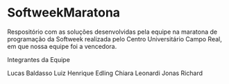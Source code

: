 # SoftweekMaratona
Respositório com as soluções desenvolvidas pela equipe na maratona de programação da Softweek realizada pelo Centro Universitário Campo Real, em que nossa equipe foi a vencedora.

Integrantes da Equipe

Lucas Baldasso
Luiz Henrique Edling
Chiara Leonardi
Jonas Richard

